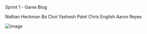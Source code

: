 Sprint 1 - Game Blog

Nathan Heckman 
Ba Choi
Yashesh Patel
Chris English
Aaron Reyes

![image](https://user-images.githubusercontent.com/73363915/162442747-99d5520e-b385-4bd8-8d82-6f5fe901f12c.png)
